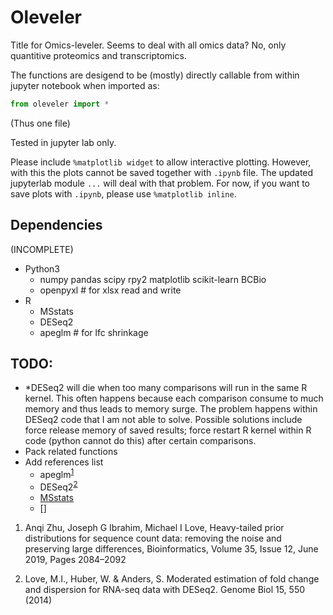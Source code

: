 # Oleveler

Title for Omics-leveler. Seems to deal with all omics data? No, only quantitive proteomics and transcriptomics.

The functions are desigend to be (mostly) directly callable from within jupyter notebook when imported as:

```python
from oleveler import *
```

(Thus one file)

Tested in jupyter lab only.

Please include `%matplotlib widget` to allow interactive plotting. However, with this the plots cannot be saved together with `.ipynb` file. The updated jupyterlab module `...` will deal with that problem. For now, if you want to save plots with `.ipynb`, please use `%matplotlib inline`.

## Dependencies

(INCOMPLETE)

- Python3
  - numpy pandas scipy rpy2 matplotlib scikit-learn BCBio
  - openpyxl # for xlsx read and write
- R
  - MSstats
  - DESeq2
  - apeglm # for lfc shrinkage

## TODO:

- \*DESeq2 will die when too many comparisons will run in the same R kernel. This often happens because each comparison consume to much memory and thus leads to memory surge. The problem happens within DESeq2 code that I am not able to solve. Possible solutions include force release memory of saved results; force restart R kernel within R code (python cannot do this) after certain comparisons.
- Pack related functions
- Add references list
  - apeglm<sup>[1][1]</sup>
  - DESeq2<sup>[2][2]</sup>
  - [MSstats](10.1093/bioinformatics/btu305)
  - []

1. Anqi Zhu, Joseph G Ibrahim, Michael I Love, Heavy-tailed prior distributions for sequence count data: removing the noise and preserving large differences, Bioinformatics, Volume 35, Issue 12, June 2019, Pages 2084–2092

[1]: https://doi.org/10.1093/bioinformatics/btyy895 "apeglm"

2. Love, M.I., Huber, W. & Anders, S. Moderated estimation of fold change and dispersion for RNA-seq data with DESeq2. Genome Biol 15, 550 (2014)

[2]:https://doi.org/10.1186/s13059-014-0550-8 "DESeq2" 